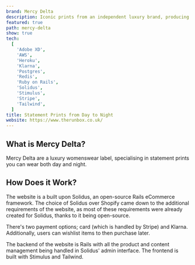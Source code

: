 ```yaml
---
brand: Mercy Delta
description: Iconic prints from an independent luxury brand, producing small sustainable collections that suit every woman, and can be worn year after year.
featured: true
path: mercy-delta
show: true
tech:
  [
    'Adobe XD',
    'AWS',
    'Heroku',
    'Klarna',
    'Postgres',
    'Redis',
    'Ruby on Rails',
    'Solidus',
    'Stimulus',
    'Stripe',
    'Tailwind',
  ]
title: Statement Prints from Day to Night
website: https://www.therunbox.co.uk/
---
```


## What is Mercy Delta?

Mercy Delta are a luxury womenswear label, specialising in statement prints you can wear both day and night.

## How Does it Work?

The website is a built upon Solidus, an open-source Rails eCommerce framework. The choice of Solidus over Shopify came down to the additional requirements of the website, as most of these requirements were already created for Solidus, thanks to it being open-source.

There's two payment options; card (which is handled by Stripe) and Klarna. Additionally, users can wishlist items to then purchase later.

The backend of the website is Rails with all the product and content management being handled in Solidus' admin interface. The frontend is built with Stimulus and Tailwind.
